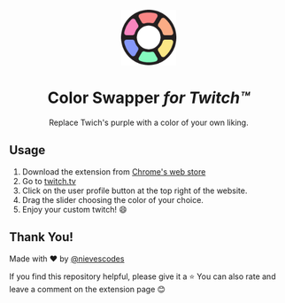 <p align="center"><img src="./icons/128px.png" width="100px" /></p>
<h1 align="center">Color Swapper <i>for Twitch™</i></h1>

<p align="center"> Replace Twich's purple with a color of your own liking.</p>


## Usage

1. Download the extension from [Chrome's web store](https://chrome.google.com/webstore/detail/color-swapper-for-twitch/eebhppjblnbbdkkgpgdhkkmochhbkgnn)
2. Go to [twitch.tv](https://www.twitch.tv/)
3. Click on the user profile button at the top right of the website.
4. Drag the slider choosing the color of your choice.
5. Enjoy your custom twitch! 😄


## Thank You! 
Made with ❤ by [@nievescodes](https://twitter.com/NievesCodes)

If you find this repository helpful, please give it a ⭐
You can also rate and leave a comment on the extension page 😊

